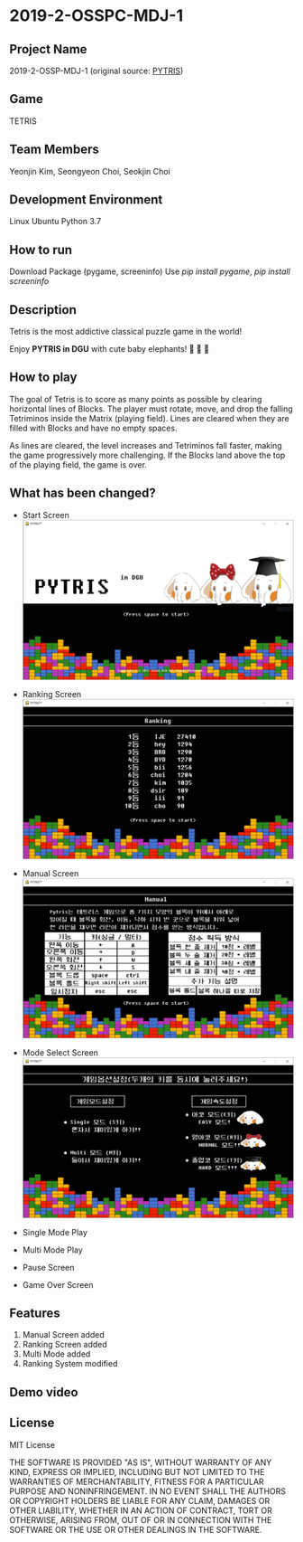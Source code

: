 # 2019-2-OSSPC-MDJ-1

## Project Name
2019-2-OSSP-MDJ-1 (original source: [PYTRIS](https://github.com/k0626089/PYTRIS))


## Game
TETRIS


## Team Members
Yeonjin Kim, Seongyeon Choi, Seokjin Choi


## Development Environment
Linux Ubuntu
Python 3.7


## How to run
Download Package (pygame, screeninfo)
Use *pip install pygame*, *pip install screeninfo*


## Description
Tetris is the most addictive classical puzzle game in the world!

Enjoy **PYTRIS in DGU** with cute baby elephants! :elephant: :elephant: :elephant:


## How to play
The goal of Tetris is to score as many points as possible by clearing horizontal lines of Blocks. The player must rotate, move, and drop the falling Tetriminos inside the Matrix (playing field). Lines are cleared when they are filled with Blocks and have no empty spaces.

As lines are cleared, the level increases and Tetriminos fall faster, making the game progressively more challenging. If the Blocks land above the top of the playing field, the game is over.


## What has been changed?
- Start Screen
![StartScreen](./assets/READMEimages/startscreen.PNG)
- Ranking Screen
![RankingScreen](./assets/READMEimages/rankingscreen.PNG)
- Manual Screen
![ManualScreen](./assets/READMEimages/manualscreen.PNG)
- Mode Select Screen
![ModeSelectScreen](./assets/READMEimages/modescreen.PNG)
- Single Mode Play

- Multi Mode Play

- Pause Screen

- Game Over Screen



## Features
1. Manual Screen added
2. Ranking Screen added
3. Multi Mode added
4. Ranking System modified


## Demo video



## License
MIT License

THE SOFTWARE IS PROVIDED "AS IS", WITHOUT WARRANTY OF ANY KIND, EXPRESS OR IMPLIED, INCLUDING BUT NOT LIMITED TO THE WARRANTIES OF MERCHANTABILITY, FITNESS FOR A PARTICULAR PURPOSE AND NONINFRINGEMENT. IN NO EVENT SHALL THE AUTHORS OR COPYRIGHT HOLDERS BE LIABLE FOR ANY CLAIM, DAMAGES OR OTHER LIABILITY, WHETHER IN AN ACTION OF CONTRACT, TORT OR OTHERWISE, ARISING FROM, OUT OF OR IN CONNECTION WITH THE SOFTWARE OR THE USE OR OTHER DEALINGS IN THE SOFTWARE.
